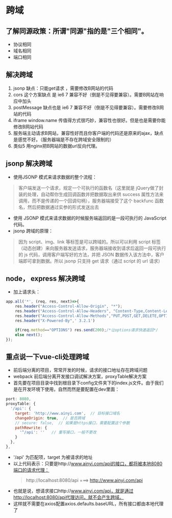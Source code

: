 # 跨域

## 了解同源政策：所谓"同源"指的是"三个相同"。

- 协议相同
- 域名相同
- 端口相同

## 解决跨域
1. jsonp 缺点：只能get请求 ，需要修改B网站的代码
2. cors 这个方案缺点 是 ie6 7 兼容不好（倒是不见得要兼容）。需要B网站在响应中加头
3. postMessage 缺点也是 ie6 7 兼容不好（倒是不见得要兼容）。需要修改B网站的代码
4. iframe window.name 传值得方式很巧妙，兼容性也很好。但是也是需要你能修改B网站代码
5. 服务端主动请求B网站，兼容性好而且你客户端的代码还是原来的ajax，缺点是感觉不好。（服务器端是不存在跨域安全限制的）
6. 类似5 用nginx把B网站的数据url反向代理。

## jsonp 解决跨域
- 使用JSONP 模式来请求数据的整个流程：
> 客户端发送一个请求，规定一个可执行的函数名（这里就是 jQuery做了封装的处理，自动帮你生成回调函数并把数据取出来供 success 属性方法来调用，而不是传递的一个回调句柄），服务器端接受了这个 backfunc 函数名，然后把数据通过实参的形式发送出去
- 使用 JSONP 模式来请求数据的时候服务端返回的是一段可执行的 JavaScript 代码。
- jsonp 跨域的原理：
> 因为 script、img、link 等标签是可以跨域的。所以可以利用 script 标签（动态创建）来向服务器发送请求，服务器端接收到请求后返回一段可执行的 js 代码，调用客户端写好的方法，并把 JSON 数据传入该方法中，客户端即可拿到数据。所以 jsonp 只支持 get 请求（通过 script 的 url 请求）

## node， express 解决跨域
- 加上请求头：
```javascript
app.all('*', (req, res, next)=>{
    res.header("Access-Control-Allow-Origin", "*");
    res.header("Access-Control-Allow-Headers", "Content-Type,Content-Length, Authorization, Accept,X-Requested-With");
    res.header("Access-Control-Allow-Methods","PUT,POST,GET,DELETE,OPTIONS");
    res.header("X-Powered-By",' 3.2.1')

    if(req.method=="OPTIONS") res.send(200);/*让options请求快速返回*/
    else next();
});
```

## 重点说一下vue-cli处理跨域
- 前后端分离的项目，常常开发的时候，请求的接口地址存在跨域问题
- webpack 前后端分离开发接口调试解决方案，proxyTable解决方案
- 首先要在项目目录中找到根目录下config文件夹下的index.js文件。由于我们是在开发环境下使用，自然而然是要配置在dev里面：
```javascript
port: 8080,
proxyTable: {
  '/api': {
    target: 'http://www.ainyi.com',  // 目标接口域名
    changeOrigin: true,  // 是否跨域
    // secure: false,  // 如果是https接口，需要配置这个参数
    pathRewrite: {
      '^/api': ''   // 重写接口，一般不更改
    }
  },
},
```
- '/api' 为匹配项，target 为被请求的地址
- 以上代码表示：只要是http://www.ainyi.com/api的接口，都将被本地8080端口的请求代理：
    > http://localhost:8080/api ===> http://www.ainyi.com/api
- 也就是说，想请求接口http://www.ainyi.com/api，就是通过http://localhost:8080/api代理访问，就不会产生跨域。
- 这样就不需要在axios配置axios.defaults.baseURL，所有接口都由本地代理了